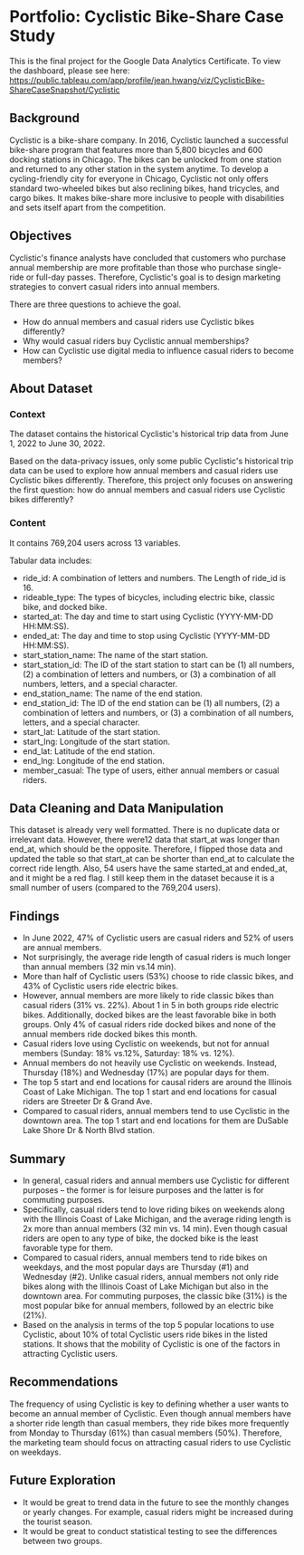 # Portfolio: Cyclistic Bike-Share Case Study
This is the final project for the Google Data Analytics Certificate. To view the dashboard, please see here: https://public.tableau.com/app/profile/jean.hwang/viz/CyclisticBike-ShareCaseSnapshot/Cyclistic

## Background

Cyclistic is a bike-share company. In 2016, Cyclistic launched a successful bike-share program that features more than 5,800 bicycles and 600 docking stations in Chicago. The bikes can be unlocked from one station and returned to any other station in the system anytime. To develop a cycling-friendly city for everyone in Chicago, Cyclistic not only offers standard two-wheeled bikes but also reclining bikes, hand tricycles, and cargo bikes. It makes bike-share more inclusive to people with disabilities and sets itself apart from the competition.

## Objectives

Cyclistic's finance analysts have concluded that customers who purchase annual membership are more profitable than those who purchase single-ride or full-day passes. Therefore, Cyclistic's goal is to design marketing strategies to convert casual riders into annual members. 

There are three questions to achieve the goal. 

+ How do annual members and casual riders use Cyclistic bikes differently?
+ Why would casual riders buy Cyclistic annual memberships?
+ How can Cyclistic use digital media to influence casual riders to become members? 

## About Dataset 

### Context 
The dataset contains the historical Cyclistic's historical trip data from June 1, 2022 to June 30, 2022. 

Based on the data-privacy issues, only some public Cyclistic's historical trip data can be used to explore how annual members and casual riders use Cyclistic bikes differently. Therefore, this project only focuses on answering the first question: how do annual members and casual riders use Cyclistic bikes differently?

### Content  
It contains 769,204 users across 13 variables.

Tabular data includes: 
+ ride_id: A combination of letters and numbers. The Length of ride_id is 16. 
+ rideable_type: The types of bicycles, including electric bike, classic bike, and docked bike.  	
+ started_at: The day and time to start using Cyclistic (YYYY-MM-DD HH:MM:SS).
+ ended_at: The day and time to stop using Cyclistic (YYYY-MM-DD HH:MM:SS).
+ start_station_name: The name of the start station. 
+ start_station_id: The ID of the start station to start can be (1) all numbers, (2) a combination of letters and numbers, or (3) a combination of all numbers, letters, and a special character. 
+ end_station_name: The name of the end station.
+ end_station_id: The ID of the end station can be (1) all numbers, (2) a combination of letters and numbers, or (3) a combination of all numbers, letters, and a special character. 
+ start_lat: Latitude of the start station. 
+ start_lng: Longitude of the start station. 
+ end_lat: Latitude of the end station. 
+ end_lng: Longitude of the end station.
+ member_casual: The type of users, either annual members or casual riders. 

## Data Cleaning and Data Manipulation

This dataset is already very well formatted. There is no duplicate data or irrelevant data. However, there were12 data that start_at was longer than end_at, which should be the opposite. Therefore, I flipped those data and updated the table so that start_at can be shorter than end_at to calculate the correct ride length. Also, 54 users have the same started_at and ended_at, and it might be a red flag. I still keep them in the dataset because it is a small number of users (compared to the 769,204 users).  

## Findings

+ In June 2022, 47% of Cyclistic users are casual riders and 52% of users are annual members. 
+ Not surprisingly, the average ride length of casual riders is much longer than annual members (32 min vs.14 min).   
+ More than half of Cyclistic users (53%) choose to ride classic bikes, and 43% of Cyclistic users ride electric bikes. 
+ However, annual members are more likely to ride classic bikes than casual riders (31% vs. 22%). About 1 in 5 in both groups ride electric bikes. Additionally, docked bikes are the least favorable bike in both groups. Only 4% of casual riders ride docked bikes and none of the annual members ride docked bikes this month.
+ Casual riders love using Cyclistic on weekends, but not for annual members (Sunday: 18% vs.12%, Saturday: 18% vs. 12%). 
+ Annual members do not heavily use Cyclistic on weekends. Instead, Thursday (18%) and Wednesday (17%) are popular days for them.        
+ The top 5 start and end locations for causal riders are around the Illinois Coast of Lake Michigan. The top 1 start and end locations for casual riders are Streeter Dr & Grand Ave. 
+ Compared to casual riders, annual members tend to use Cyclistic in the downtown area. The top 1 start and end locations for them are DuSable Lake Shore Dr & North Blvd station. 

## Summary 

+ In general, casual riders and annual members use Cyclistic for different purposes – the former is for leisure purposes and the latter is for commuting purposes. 
+ Specifically, casual riders tend to love riding bikes on weekends along with the Illinois Coast of Lake Michigan, and the average riding length is 2x more than annual members (32 min vs. 14 min). Even though casual riders are open to any type of bike, the docked bike is the least favorable type for them.  
+ Compared to casual riders, annual members tend to ride bikes on weekdays, and the most popular days are Thursday (#1) and Wednesday (#2). Unlike casual riders, annual members not only ride bikes along with the Illinois Coast of Lake Michigan but also in the downtown area. For commuting purposes, the classic bike (31%) is the most popular bike for annual members, followed by an electric bike (21%). 
+ Based on the analysis in terms of the top 5 popular locations to use Cyclistic, about 10% of total Cyclistic users ride bikes in the listed stations. It shows that the mobility of Cyclistic is one of the factors in attracting Cyclistic users.

## Recommendations

The frequency of using Cyclistic is key to defining whether a user wants to become an annual member of Cyclistic. Even though annual members have a shorter ride length than casual members, they ride bikes more frequently from Monday to Thursday (61%) than casual members (50%). Therefore, the marketing team should focus on attracting casual riders to use Cyclistic on weekdays.   

## Future Exploration 
+ It would be great to trend data in the future to see the monthly changes or yearly changes. For example, casual riders might be increased during the tourist season.
+ It would be great to conduct statistical testing to see the differences between two groups. 


